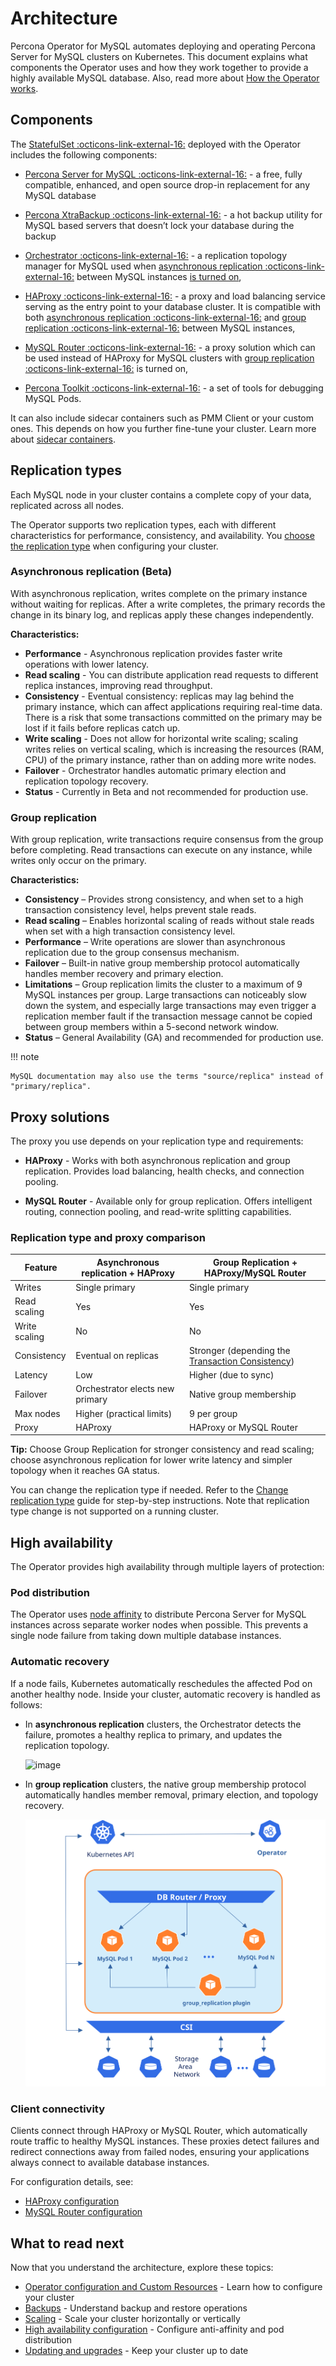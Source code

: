 # Architecture

Percona Operator for MySQL automates deploying and operating Percona Server for MySQL clusters on Kubernetes. This document explains what components the Operator uses and how they work together to provide a highly available MySQL database. Also, read more about [How the Operator works](how-it-works.md).

## Components

The [StatefulSet :octicons-link-external-16:](https://kubernetes.io/docs/concepts/workloads/controllers/statefulset/) deployed with the Operator includes the following components:

* [Percona Server for MySQL :octicons-link-external-16:](https://www.percona.com/doc/percona-server/LATEST/index.html) - a free, fully compatible, enhanced, and open source drop-in replacement for any MySQL database

* [Percona XtraBackup :octicons-link-external-16:](https://www.percona.com/doc/percona-xtrabackup/8.0/index.html) - a hot backup utility for MySQL based servers that doesn’t lock your database during the backup

* [Orchestrator :octicons-link-external-16:](https://github.com/openark/orchestrator) - a replication topology manager for MySQL used when [asynchronous replication :octicons-link-external-16:](https://dev.mysql.com/doc/refman/8.0/en/group-replication-primary-secondary-replication.html) between MySQL instances [is turned on](operator.md#mysqlclustertype),

* [HAProxy :octicons-link-external-16:](https://haproxy.org) - a proxy and load balancing  service serving as the entry point to your database cluster. It is compatible with both [asynchronous replication :octicons-link-external-16:](https://dev.mysql.com/doc/refman/8.0/en/group-replication-primary-secondary-replication.html) and [group replication :octicons-link-external-16:](https://dev.mysql.com/doc/refman/8.0/en/group-replication.html)  between MySQL instances,

* [MySQL Router :octicons-link-external-16:](https://dev.mysql.com/doc/mysql-router/8.0/en/) - a proxy solution which can be used instead of HAProxy for MySQL clusters with [group replication :octicons-link-external-16:](https://dev.mysql.com/doc/refman/8.0/en/group-replication.html) is turned on,

* [Percona Toolkit :octicons-link-external-16:](https://docs.percona.com/percona-toolkit/) - a set of tools for debugging MySQL Pods.

It can also include sidecar containers such as PMM Client or your custom ones. This depends on how you further fine-tune your cluster. Learn more about [sidecar containers](sidecar.md).


## Replication types

Each MySQL node in your cluster contains a complete copy of your data, replicated across all nodes.

The Operator supports two replication types, each with different characteristics for performance, consistency, and availability. You [choose the replication type](operator.md#mysqlclustertype) when configuring your cluster.

### Asynchronous replication (Beta)

With asynchronous replication, writes complete on the primary instance without waiting for replicas. After a write completes, the primary records the change in its binary log, and replicas apply these changes independently.

**Characteristics:**

* **Performance** - Asynchronous replication provides faster write operations with lower latency.
* **Read scaling** - You can distribute application read requests to different replica instances, improving read throughput.
* **Consistency** - Eventual consistency: replicas may lag behind the primary instance, which can affect applications requiring real-time data. There is a risk that some transactions committed on the primary may be lost if it fails before replicas catch up.
* **Write scaling** - Does not allow for horizontal write scaling; scaling writes relies on vertical scaling, which is increasing the resources (RAM, CPU) of the primary instance, rather than on adding more write nodes.
* **Failover** - Orchestrator handles automatic primary election and replication topology recovery.
* **Status** - Currently in Beta and not recommended for production use.

### Group replication

With group replication, write transactions require consensus from the group before completing. Read transactions can execute on any instance, while writes only occur on the primary.

**Characteristics:**

* **Consistency** – Provides strong consistency, and when set to a high transaction consistency level, helps prevent stale reads.
* **Read scaling** – Enables horizontal scaling of reads without stale reads when set with a high transaction consistency level.
* **Performance** – Write operations are slower than asynchronous replication due to the group consensus mechanism.
* **Failover** – Built-in native group membership protocol automatically handles member recovery and primary election.
* **Limitations** – Group replication limits the cluster to a maximum of 9 MySQL instances per group. Large transactions can noticeably slow down the system, and especially large transactions may even trigger a replication member fault if the transaction message cannot be copied between group members within a 5-second network window.
* **Status** – General Availability (GA) and recommended for production use.

!!! note

    MySQL documentation may also use the terms "source/replica" instead of "primary/replica".

## Proxy solutions

The proxy you use depends on your replication type and requirements:

* **HAProxy** - Works with both asynchronous replication and group replication. Provides load balancing, health checks, and connection pooling.

* **MySQL Router** - Available only for group replication. Offers intelligent routing, connection pooling, and read-write splitting capabilities.

### Replication type and proxy comparison

| Feature | Asynchronous replication + HAProxy | Group Replication + HAProxy/MySQL Router |
| --- | --- | --- |
| Writes | Single primary | Single primary |
| Read scaling | Yes | Yes |
| Write scaling | No | No |
| Consistency | Eventual on replicas | Stronger (depending the [Transaction Consistency](https://dev.mysql.com/doc/refman/8.4/en/group-replication-configuring-consistency-guarantees.html)) |
| Latency | Low | Higher (due to sync)
| Failover | Orchestrator elects new primary | Native group membership |
| Max nodes | Higher (practical limits) | 9 per group |
| Proxy | HAProxy | HAProxy or MySQL Router |

**Tip:** Choose Group Replication for stronger consistency and read scaling; choose asynchronous replication for lower write latency and simpler topology when it reaches GA status.

You can change the replication type if needed. Refer to the [Change replication type](change-replication-type.md) guide for step-by-step instructions. Note that replication type change is not supported on a running cluster.

## High availability

The Operator provides high availability through multiple layers of protection:

### Pod distribution

The Operator uses [node affinity](https://kubernetes.io/docs/concepts/scheduling-eviction/assign-pod-node/#affinity-and-anti-affinity) to distribute Percona Server for MySQL instances across separate worker nodes when possible. This prevents a single node failure from taking down multiple database instances.

### Automatic recovery

If a node fails, Kubernetes automatically reschedules the affected Pod on another healthy node. Inside your cluster, automatic recovery is handled as follows:

* In **asynchronous replication** clusters, the Orchestrator detects the failure, promotes a healthy replica to primary, and updates the replication topology.
   
   ![image](assets/images/operator.svg)


* In **group replication** clusters, the native group membership protocol automatically handles member removal, primary election, and topology recovery.

   ![image](assets/images/operator-GR.svg)

### Client connectivity

Clients connect through HAProxy or MySQL Router, which automatically route traffic to healthy MySQL instances. These proxies detect failures and redirect connections away from failed nodes, ensuring your applications always connect to available database instances.

For configuration details, see:

* [HAProxy configuration](haproxy-conf.md)
* [MySQL Router configuration](router-conf.md)


## What to read next

Now that you understand the architecture, explore these topics:

* [Operator configuration and Custom Resources](operator.md) - Learn how to configure your cluster
* [Backups](backups.md) - Understand backup and restore operations
* [Scaling](scaling.md) - Scale your cluster horizontally or vertically
* [High availability configuration](constraints.md) - Configure anti-affinity and pod distribution
* [Updating and upgrades](update.md) - Keep your cluster up to date

